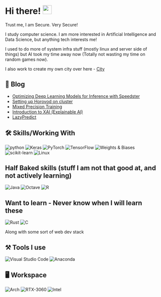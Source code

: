 # Hi there! <img src="https://media.giphy.com/media/hvRJCLFzcasrR4ia7z/giphy.gif" width="29px">

Trust me, I am Secure. Very Secure!

I study computer science. I am more interested in Artificial Intelligence and Data Science, but anything tech interests me!

I used to do more of system infra stuff (mostly linux and server side of things) but AI took my time away now (Totally not wasting my time on random games now).

I also work to create my own city over here - [City](https://skyline.github.com/supersecurehuman/2023)

## 📝 Blog
<!-- BLOGPOSTS:START -->
- [Optimizing Deep Learning Models for Inference with Speedster](https://supersecurehuman.github.io/Speedster-Optimize-Deep-Learning-Models-For-Inference/)
- [Setting up Horovod on cluster](https://supersecurehuman.github.io/Horovod-Setup/)
- [Mixed Precision Training](https://supersecurehuman.github.io/Mixed-Presision-Training/)
- [Introduction to XAI (Explainable AI)](https://supersecurehuman.github.io/Intro-XAI/)
- [LazyPredict](https://supersecurehuman.github.io/LazyPredict/)
<!-- BLOGPOSTS:END -->

## 🛠️ Skills/Working With

![python](https://img.shields.io/badge/Python-3776AB?style=for-the-badge&logo=python&logoColor=white)
![Keras](https://img.shields.io/badge/Keras-%23D00000.svg?style=for-the-badge&logo=Keras&logoColor=white)
![PyTorch](https://img.shields.io/badge/PyTorch-%23EE4C2C.svg?style=for-the-badge&logo=PyTorch&logoColor=white)
![TensorFlow](https://img.shields.io/badge/TensorFlow-%23FF6F00.svg?style=for-the-badge&logo=TensorFlow&logoColor=white)
![Weights & Biases](https://img.shields.io/badge/Weights_&_Biases-FFBE00?style=for-the-badge&logo=WeightsAndBiases&logoColor=white)
![scikit-learn](https://img.shields.io/badge/scikit--learn-%23F7931E.svg?style=for-the-badge&logo=scikit-learn&logoColor=white)
![Linux](https://img.shields.io/badge/Linux-FCC624?style=for-the-badge&logo=linux&logoColor=black)



## Half Baked skills (stuff I am not that good at, and not actively learning)

![Java](https://img.shields.io/badge/java-%23ED8B00.svg?style=for-the-badge&logo=java&logoColor=white)
![Octave](https://img.shields.io/badge/OCTAVE-darkblue?style=for-the-badge&logo=octave&logoColor=fcd683)
![R](https://img.shields.io/badge/r-%23276DC3.svg?style=for-the-badge&logo=r&logoColor=white)




## Want to learn - Never know when I will learn these
![Rust](https://img.shields.io/badge/rust-%23000000.svg?style=for-the-badge&logo=rust&logoColor=white)
![C](https://img.shields.io/badge/c-%2300599C.svg?style=for-the-badge&logo=c&logoColor=white)

Along with some sort of web dev stack

## ⚒️ Tools I use
![Visual Studio Code](https://img.shields.io/badge/Visual%20Studio%20Code-0078d7.svg?style=for-the-badge&logo=visual-studio-code&logoColor=white)
![Anaconda](https://img.shields.io/badge/Anaconda-%2344A833.svg?style=for-the-badge&logo=anaconda&logoColor=white)


## 🖥️ Workspace
![Arch](https://img.shields.io/badge/Arch%20Linux-1793D1?logo=arch-linux&logoColor=fff&style=for-the-badge)
![RTX-3060](https://img.shields.io/badge/NVIDIA-RTX_3060-76B900?style=for-the-badge&logo=nvidia&logoColor=white)
![Intel](https://img.shields.io/badge/Intel-Core_i7_11800H-0071C5?style=for-the-badge&logo=intel&logoColor=white)

